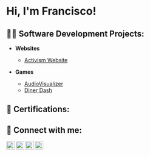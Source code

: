<h1>Hi, I'm Francisco! </h1>

<h2>👨‍💻 Software Development Projects:</h2>

- <b>Websites</b>

  - [Activism Website](https://github.com/franRov13/ActivismWebPage.git)

- <b>Games</b>

  - [AudioVisualizer](https://github.com/franRov13/AudioVisualizer)
  - [Diner Dash](https://github.com/franRov13/Diner_Dash-)






<h2>📄 Certifications:</h2>


<h2> 🤳 Connect with me:</h2>

[<img align="left" alt="FranciscoRovira | YouTube" width="22px" src="https://cdn.jsdelivr.net/npm/simple-icons@v3/icons/youtube.svg" />][youtube]
[<img align="left" alt="FranciscoRovira | Twitter" width="22px" src="https://cdn.jsdelivr.net/npm/simple-icons@v3/icons/twitter.svg" />][twitter]
[<img align="left" alt="FranciscoRovira | LinkedIn" width="22px" src="https://cdn.jsdelivr.net/npm/simple-icons@v3/icons/linkedin.svg" />][linkedin]
[<img align="left" alt="FranciscoRovira | Instagram" width="22px" src="https://cdn.jsdelivr.net/npm/simple-icons@v3/icons/instagram.svg" />][instagram]

[twitter]: https://twitter.com/franRov13
[youtube]: https://www.youtube.com/@ogdmaster215/about
[instagram]: https://www.instagram.com/fran_rov1/
[linkedin]: https://www.linkedin.com/in/francisco-a-rovira-landron-9b5136226/

<!--
**franRov13/franRov13** is a ✨ _special_ ✨ repository because its `README.md` (this file) appears on your GitHub profile.

Here are some ideas to get you started:

- 🔭 I’m currently working on ...
- 🌱 I’m currently learning ...
- 👯 I’m looking to collaborate on ...
- 🤔 I’m looking for help with ...
- 💬 Ask me about ...
- 📫 How to reach me: ...
- 😄 Pronouns: ...
- ⚡ Fun fact: ...
-->
